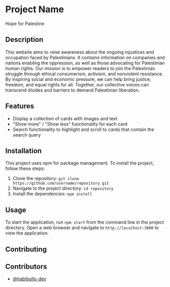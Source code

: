 # Project Name

Hope for Palestine

## Description

This website aims to raise awareness about the ongoing injustices and occupation faced by Palestinians. It contains information on companies and nations enabling the oppression, as well as those advocating for Palestinian human rights. Our mission is to empower readers to join the Palestinian struggle through ethical consumerism, activism, and nonviolent resistance. By inspiring social and economic pressure, we can help bring justice, freedom, and equal rights for all. Together, our collective voices can transcend divides and barriers to demand Palestinian liberation.

## Features

- Display a collection of cards with images and text
- "Show more" / "Show less" functionality for each card
- Search functionality to highlight and scroll to cards that contain the search query

## Installation

This project uses npm for package management. To install the project, follow these steps:

1. Clone the repository: `git clone https://github.com/username/repository.git`
2. Navigate to the project directory: `cd repository`
3. Install the dependencies: `npm install`

## Usage

To start the application, run `npm start` from the command line in the project directory. Open a web browser and navigate to `http://localhost:3000` to view the application.

## Contributing

## Contributors

- [@habibullo-dev](https://github.com/habibullo-dev)

